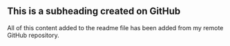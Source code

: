   ## This is a subheading created on GitHub

  All of this content added to the readme file has been added from my remote GitHub repository.
